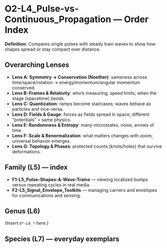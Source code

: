 # O2-L4_Pulse-vs-Continuous_Propagation — Order Index
**Definition:** Compares single pulses with steady train waves to show how shapes spread or stay compact over distance.

## Overarching Lenses

- **Lens A: Symmetry -> Conservation (Noether)**: sameness across time/space/rotation → energy/momentum/angular momentum conserved.
- **Lens B: Frames & Relativity**: who’s measuring; speed limits; when the stage (spacetime) bends.
- **Lens C: Quantization**: ramps become staircases; waves behave as particles and vice-versa.
- **Lens D: Fields & Gauge**: forces as fields spread in space; different “potentials” = same physics.
- **Lens E: Randomness & Entropy**: many-microstates, noise, arrows of time.
- **Lens F: Scale & Renormalization**: what matters changes with zoom; universal behavior emerges.
- **Lens G: Topology & Phases**: protected counts (knots/holes) that survive deformations.

## Family (L5) — index
- **F1-L5_Pulse-Shapes-&-Wave-Trains** — viewing localized bumps versus repeating cycles in real media.
- **F2-L5_Signal_Envelope_Toolkits** — managing carriers and envelopes for communications and sensing.
## Genus (L6)
_(Insert `G*-L6_*` here.)_
## Species (L7) — everyday exemplars
